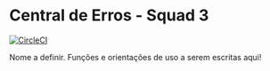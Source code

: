 # Central de Erros - Squad 3
[![CircleCI](https://circleci.com/gh/codenation-dev/squad-3-ad-java-dbserver-1/tree/samuel-circleci.svg?style=svg)](https://circleci.com/gh/codenation-dev/squad-3-ad-java-dbserver-1/tree/samuel-circleci)

Nome a definir.
Funções e orientações de uso a serem escritas aqui!